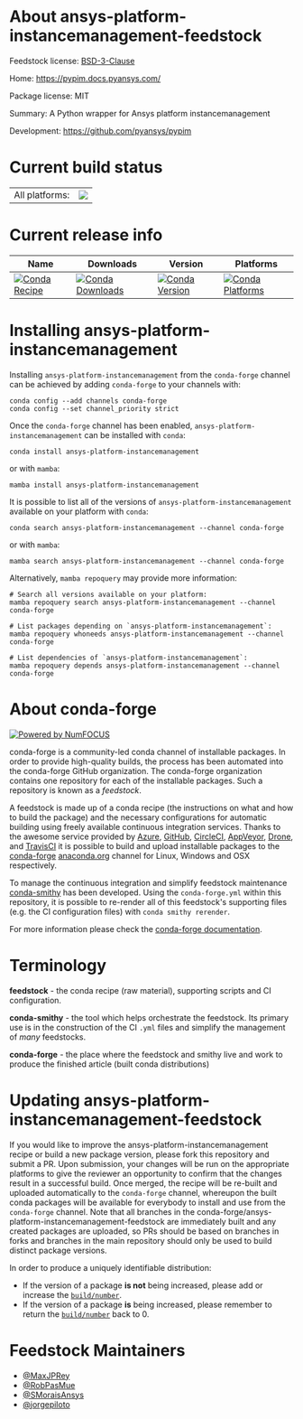 About ansys-platform-instancemanagement-feedstock
=================================================

Feedstock license: [BSD-3-Clause](https://github.com/conda-forge/ansys-platform-instancemanagement-feedstock/blob/main/LICENSE.txt)

Home: https://pypim.docs.pyansys.com/

Package license: MIT

Summary: A Python wrapper for Ansys platform instancemanagement

Development: https://github.com/pyansys/pypim

Current build status
====================


<table><tr><td>All platforms:</td>
    <td>
      <a href="https://dev.azure.com/conda-forge/feedstock-builds/_build/latest?definitionId=22519&branchName=main">
        <img src="https://dev.azure.com/conda-forge/feedstock-builds/_apis/build/status/ansys-platform-instancemanagement-feedstock?branchName=main">
      </a>
    </td>
  </tr>
</table>

Current release info
====================

| Name | Downloads | Version | Platforms |
| --- | --- | --- | --- |
| [![Conda Recipe](https://img.shields.io/badge/recipe-ansys--platform--instancemanagement-green.svg)](https://anaconda.org/conda-forge/ansys-platform-instancemanagement) | [![Conda Downloads](https://img.shields.io/conda/dn/conda-forge/ansys-platform-instancemanagement.svg)](https://anaconda.org/conda-forge/ansys-platform-instancemanagement) | [![Conda Version](https://img.shields.io/conda/vn/conda-forge/ansys-platform-instancemanagement.svg)](https://anaconda.org/conda-forge/ansys-platform-instancemanagement) | [![Conda Platforms](https://img.shields.io/conda/pn/conda-forge/ansys-platform-instancemanagement.svg)](https://anaconda.org/conda-forge/ansys-platform-instancemanagement) |

Installing ansys-platform-instancemanagement
============================================

Installing `ansys-platform-instancemanagement` from the `conda-forge` channel can be achieved by adding `conda-forge` to your channels with:

```
conda config --add channels conda-forge
conda config --set channel_priority strict
```

Once the `conda-forge` channel has been enabled, `ansys-platform-instancemanagement` can be installed with `conda`:

```
conda install ansys-platform-instancemanagement
```

or with `mamba`:

```
mamba install ansys-platform-instancemanagement
```

It is possible to list all of the versions of `ansys-platform-instancemanagement` available on your platform with `conda`:

```
conda search ansys-platform-instancemanagement --channel conda-forge
```

or with `mamba`:

```
mamba search ansys-platform-instancemanagement --channel conda-forge
```

Alternatively, `mamba repoquery` may provide more information:

```
# Search all versions available on your platform:
mamba repoquery search ansys-platform-instancemanagement --channel conda-forge

# List packages depending on `ansys-platform-instancemanagement`:
mamba repoquery whoneeds ansys-platform-instancemanagement --channel conda-forge

# List dependencies of `ansys-platform-instancemanagement`:
mamba repoquery depends ansys-platform-instancemanagement --channel conda-forge
```


About conda-forge
=================

[![Powered by
NumFOCUS](https://img.shields.io/badge/powered%20by-NumFOCUS-orange.svg?style=flat&colorA=E1523D&colorB=007D8A)](https://numfocus.org)

conda-forge is a community-led conda channel of installable packages.
In order to provide high-quality builds, the process has been automated into the
conda-forge GitHub organization. The conda-forge organization contains one repository
for each of the installable packages. Such a repository is known as a *feedstock*.

A feedstock is made up of a conda recipe (the instructions on what and how to build
the package) and the necessary configurations for automatic building using freely
available continuous integration services. Thanks to the awesome service provided by
[Azure](https://azure.microsoft.com/en-us/services/devops/), [GitHub](https://github.com/),
[CircleCI](https://circleci.com/), [AppVeyor](https://www.appveyor.com/),
[Drone](https://cloud.drone.io/welcome), and [TravisCI](https://travis-ci.com/)
it is possible to build and upload installable packages to the
[conda-forge](https://anaconda.org/conda-forge) [anaconda.org](https://anaconda.org/)
channel for Linux, Windows and OSX respectively.

To manage the continuous integration and simplify feedstock maintenance
[conda-smithy](https://github.com/conda-forge/conda-smithy) has been developed.
Using the ``conda-forge.yml`` within this repository, it is possible to re-render all of
this feedstock's supporting files (e.g. the CI configuration files) with ``conda smithy rerender``.

For more information please check the [conda-forge documentation](https://conda-forge.org/docs/).

Terminology
===========

**feedstock** - the conda recipe (raw material), supporting scripts and CI configuration.

**conda-smithy** - the tool which helps orchestrate the feedstock.
                   Its primary use is in the construction of the CI ``.yml`` files
                   and simplify the management of *many* feedstocks.

**conda-forge** - the place where the feedstock and smithy live and work to
                  produce the finished article (built conda distributions)


Updating ansys-platform-instancemanagement-feedstock
====================================================

If you would like to improve the ansys-platform-instancemanagement recipe or build a new
package version, please fork this repository and submit a PR. Upon submission,
your changes will be run on the appropriate platforms to give the reviewer an
opportunity to confirm that the changes result in a successful build. Once
merged, the recipe will be re-built and uploaded automatically to the
`conda-forge` channel, whereupon the built conda packages will be available for
everybody to install and use from the `conda-forge` channel.
Note that all branches in the conda-forge/ansys-platform-instancemanagement-feedstock are
immediately built and any created packages are uploaded, so PRs should be based
on branches in forks and branches in the main repository should only be used to
build distinct package versions.

In order to produce a uniquely identifiable distribution:
 * If the version of a package **is not** being increased, please add or increase
   the [``build/number``](https://docs.conda.io/projects/conda-build/en/latest/resources/define-metadata.html#build-number-and-string).
 * If the version of a package **is** being increased, please remember to return
   the [``build/number``](https://docs.conda.io/projects/conda-build/en/latest/resources/define-metadata.html#build-number-and-string)
   back to 0.

Feedstock Maintainers
=====================

* [@MaxJPRey](https://github.com/MaxJPRey/)
* [@RobPasMue](https://github.com/RobPasMue/)
* [@SMoraisAnsys](https://github.com/SMoraisAnsys/)
* [@jorgepiloto](https://github.com/jorgepiloto/)

